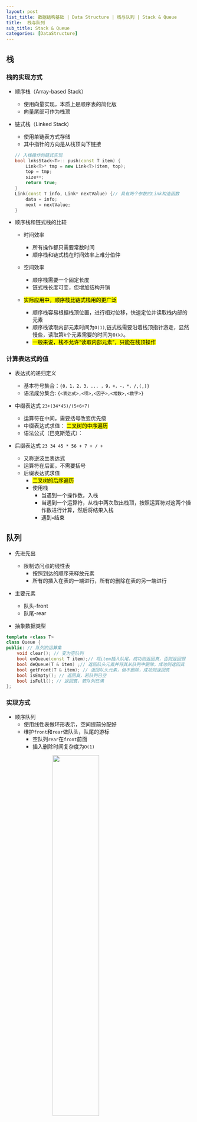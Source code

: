 ```yaml
---
layout: post
list_title: 数据结构基础 | Data Structure | 栈与队列 | Stack & Queue
title:  栈与队列 
sub_title: Stack & Queue
categories: [DataStructure]
---
```


## 栈

### 栈的实现方式

- 顺序栈（Array-based Stack）
	- 使用向量实现，本质上是顺序表的简化版
	- 向量尾部可作为栈顶

- 链式栈（Linked Stack）
	- 使用单链表方式存储
	- 其中指针的方向是从栈顶向下链接  

	```cpp
	// 入栈操作的链式实现
	bool lnksStack<T>:: push(const T item) {
		Link<T>* tmp = new Link<T>(item, top);
		top = tmp;
		size++;
		return true;
	} 
	Link(const T info, Link* nextValue) {// 具有两个参数的Link构造函数
		data = info;
		next = nextValue;
	}
	```

- 顺序栈和链式栈的比较
	- 时间效率
		- 所有操作都只需要常数时间
		- 顺序栈和链式栈在时间效率上难分伯仲

	- 空间效率
		- 顺序栈需要一个固定长度
		- 链式栈长度可变，但增加结构开销  

	- <mark>实际应用中，顺序栈比链式栈用的更广泛</mark>
		- 顺序栈容易根据栈顶位置，进行相对位移，快速定位并读取栈内部的元素
		- 顺序栈读取内部元素时间为`O(1)`,链式栈需要沿着栈顶指针游走，显然慢些，读取第k个元素需要的时间为`O(k)`。
		- <mark>一般来说，栈不允许“读取内部元素”，只能在栈顶操作 </mark>

### 计算表达式的值

- 表达式的递归定义
	- 基本符号集合：`{0，1，2，3，... ，9，+，-，*，/,(,)}`
	- 语法成分集合: `{<表达式>,<项>,<因子>,<常数>,<数字>}`

- 中缀表达式 `23+(34*45)/(5+6+7)`
	- 运算符在中间，需要括号改变优先级
	- 中缀表达式求值： <mark>二叉树的中序遍历</mark>
	- 语法公式（巴克斯范式）：

- 后缀表达式 `23 34 45 * 56 + 7 + / +`
	- 又称逆波兰表达式
	- 运算符在后面，不需要括号
	- 后缀表达式求值
		- <mark>二叉树的后序遍历</mark>
		- 使用栈
			- 当遇到一个操作数，入栈
			- 当遇到一个运算符，从栈中两次取出栈顶，按照运算符对这两个操作数进行计算，然后将结果入栈
			- 遇到`=`结束

## 队列

- 先进先出
	- 限制访问点的线性表
		- 按照到达的顺序来释放元素
		- 所有的插入在表的一端进行，所有的删除在表的另一端进行

- 主要元素
	- 队头-front
	- 队尾-rear

- 抽象数据类型

```cpp
template <class T> 
class Queue {
public: // 队列的运算集
 	void clear(); // 变为空队列
 	bool enQueue(const T item);// 将item插入队尾，成功则返回真，否则返回假
 	bool deQueue(T & item) ;// 返回队头元素并将其从队列中删除，成功则返回真
 	bool getFront(T & item); // 返回队头元素，但不删除，成功则返回真
 	bool isEmpty(); // 返回真，若队列已空
 	bool isFull(); // 返回真，若队列已满
}; 
```

### 实现方式

- 顺序队列
	- 使用线性表做环形表示，空间提前分配好
	- 维护`front`和`rear`做队头，队尾的游标
		- 空队列`rear`在`front`前面
		- 插入删除时间复杂度为`O(1)`
		
<img src="{{site.baseurl}}/assets/images/2008/07/queue1.png" style="display:block; margin-left:auto; margin-right:auto; width:50%"/>

```cpp
template <class Elem> 
class Aqueue : public Queue<Elem> {
	private:
 		int size; // 队列的最大容量
 		int front; // 队首元素指针
 		int rear; // 队尾元素指针
 		Elem *listArray; // 存储元素的数组
	public:
 		AQueue(int sz=DefaultListSize) {// 让存储元素的数组多预留一个空位
 			size = sz+1; // size数组长，sz队列最大长度
 			rear = 0; front = 1; // 也可以rear=-1; front=0
 			listArray = new Elem[size];
 		}
 		~AQueue() { delete [] listArray; }
 		void clear() { front = rear+1; } 
		int length() { reutrn (rear + 1 -front)%size; }
```

- 入队
	- 在队尾插入，移动`rear`指针

	```cpp
	bool enqueue(const Elem& it){
		if(((rear+2)%size) == front){
			return false;
		}else{
			rear = (rear+1)%size;
			listArray[rear] = it;
			return true;
		}
	}
	```
- 出队
	- 依靠移动`front`指针，不进行delete元素的操作

	```cpp
	bool dequeue(Elem& it){
		if(length() == 0 ){
			return false;
		}
		it = listArray[front];
		front = (front+1)%size;
		return true;
	}
	```

- 链式队列
	- 用单链表方式存储，队列每个元素对于链表中的一个节点
	- 插入时间复杂度为`O(1)`

### 顺序队列和链式队列比较

- 顺序队列
	- 固定存储空间
- 链式队列
	- 可以满足大小无法估计的情况
- 都不允许访问队列内部元素

- 环形队列
	- 线性表在部分元素出队后会造成空间的浪费，解决这个问题，引入环形队列，它是一个首尾相连的FIFO的数据结构，采用数组的线性空间,数据组织简单。能很快知道队列是否满为空。
	- 插入时间复杂度为`O(1)`


## 队列与栈的经典问题

### 表达式求值

如前文所述，栈的一个应用是计算表达式的值，这里说的表达式是简单的加减乘除四则运算，其求值过程可分为两步，第一步为将中缀表达式转为后缀表达式，第二步是对后缀表达式进行求值。中缀转后缀的规则如下：

1. 如果当前是数字，向后遍历直到遇到符号，输出数字
2. 如果当前是`(`，直接入栈
3. 如果当前是`)`，弹出栈中所有符号并输出，直到遇到`(`，弹出`(`
4. 如果当前是`+,-,*,/`，根据优先级入栈
	- 如果当前符号优先级>栈顶元素，直接入栈
	- 如果当前符号优先级<=栈顶个元素，弹出栈顶元素，直到遇到`(`或者优先级更高的元素

```cpp
vector<string> infix2postfix(string& postfix){
	vector<string> postfix;
	stack<char> stk;
	int i = 0;
	string num = "";
	while(i<postfix.size()){
		char c = postfix[i];
		if( isspace(c) ){
			i++;
			continue;
		}else if( isdigit(c) ){
			do{
				num+=c;
				i++;
				c = char[i];
			}while(isdigit(c));
			postfix.push_back(num);
			continue;
		}else if( c == '('){
			stk.push_back(c);
		}else if( c== ')' ){
			while(!stk.empty() && stk.top()!='('){
				postfix.push_back(string(1,stk.top()));
				stk.pop();
			}
			//pop ')'
			stk.pop();
		}else if( isoperator(c) ){
			while(!stk.empty() && level(c) <= level(stk.top())){
				postfix.push_back(string(1,stk.top()));
				stk.pop();
			}
			stk.push(c);
		}
	}
	//输出栈中符号
	while(!stk.emtpy()){
		postfix.push_back(string(1,stk.top()));
		stk.pop();
	}
	return postfix;
}
```

第二步是对后缀表达式进行求值，求值的算法前文已提到，这里不再赘述，代码如下

```cpp
int calculate(string& infix){
	vector<string> postfix = infix2postfix(infix);
	stack<long> stk;
	int sum=0;
	for(auto &s : postfix){
		if(isoperator(s)){
			long x = stk.top();
			stk.pop();
			long y = stk.top();
			stk.pop();
			if(s == "+"){
				stk.push(x+y);
			}else if(s =="-"){
				stk.push(y-x);
			}else if(s =="*"){
				stk.push(x*y);
			}else if(s == "/"){
				stk.push(y/x);
			}
		}else{
			stk.push(stol(s));
		}
	}
	int sum = 0;
	while(!stk.empty()){
		sum += stk.top();
		stk.pop();
	}
	return sum;
}
```

- [Basic Calculator](https://leetcode.com/problems/basic-calculator/)
- [Basic Calculator II](https://leetcode.com/problems/basic-calculator-ii/)
- [Basic Calculator III](https://leetcode.com/problems/basic-calculator-iii/)

### 括号问题

- [22. Generate Parentheses](https://leetcode.com/problems/generate-parentheses/description/)
- [301. Remove Invalid Parentheses]()



## Resources

- [CS106B-Stanford-YouTube](https://www.youtube.com/watch?v=NcZ2cu7gc-A&list=PLnfg8b9vdpLn9exZweTJx44CII1bYczuk)
- [Algorithms-Stanford-Cousera](https://www.coursera.org/learn/algorithms-divide-conquer/home/welcome)
- [算法与数据结构-1-北大-Cousera](https://www.coursera.org/learn/shuju-jiegou-suanfa/home/welcome)
- [算法与数据结构-2-北大-Cousera](https://www.coursera.org/learn/gaoji-shuju-jiegou/home/welcome)
- [算法与数据结构-1-清华-EDX](https://courses.edx.org/courses/course-v1:TsinghuaX+30240184.1x+3T2017/course/)
- [算法与数据结构-2-清华-EDX](https://courses.edx.org/courses/course-v1:PekingX+04833050X+1T2016/course/)
- [算法设计与分析-1-北大-Cousera](https://www.coursera.org/learn/algorithms/home/welcome)
- [算法设计与分析-2-北大-EDX](https://courses.edx.org/courses/course-v1:PekingX+04833050X+1T2016/course/)



